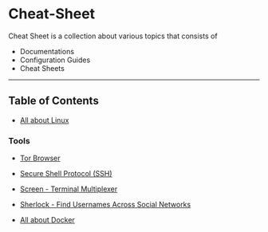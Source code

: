 # Cheat-Sheet

Cheat Sheet is a collection about various topics that consists of

- Documentations
- Configuration Guides
- Cheat Sheets

---

## Table of Contents

- [All about Linux](linux/README.md)

### Tools

- [Tor Browser](linux/tools.md#tor-browser)
- [Secure Shell Protocol (SSH)](linux/tools.md#secure-shell-protocol-ssh)
- [Screen - Terminal Multiplexer](linux/tools.md#screen)
- [Sherlock - Find Usernames Across Social Networks](linux/tools.md#sherlock)

- [All about Docker](docker/README.md)
